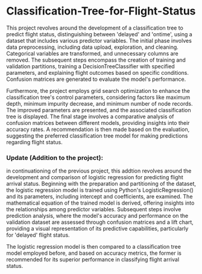 # Classification-Tree-for-Flight-Status
This project revolves around the development of a classification tree to predict flight status, distinguishing between 'delayed' and 'ontime', using a dataset that includes various predictor variables. The initial phase involves data preprocessing, including data upload, exploration, and cleaning. Categorical variables are transformed, and unnecessary columns are removed. The subsequent steps encompass the creation of training and validation partitions, training a DecisionTreeClassifier with specified parameters, and explaining flight outcomes based on specific conditions. Confusion matrices are generated to evaluate the model's performance.

Furthermore, the project employs grid search optimization to enhance the classification tree's control parameters, considering factors like maximum depth, minimum impurity decrease, and minimum number of node records. The improved parameters are presented, and the associated classification tree is displayed. The final stage involves a comparative analysis of confusion matrices between different models, providing insights into their accuracy rates. A recommendation is then made based on the evaluation, suggesting the preferred classification tree model for making predictions regarding flight status.

### Update (Addition to the project):
in continuationing of the previous project, this addtion revolves around the development and comparison of logistic regression for predicting flight arrival status. Beginning with the preparation and partitioning of the dataset, the logistic regression model is trained using Python's LogisticRegression() and its parameters, including intercept and coefficients, are examined. The mathematical equation of the trained model is derived, offering insights into the relationships among predictor variables. Subsequent steps involve prediction analysis, where the model's accuracy and performance on the validation dataset are assessed through confusion matrices and a lift chart, providing a visual representation of its predictive capabilities, particularly for 'delayed' flight status. 

The logistic regression model is then compared to a classification tree model employed before, and based on accuracy metrics, the former is recommended for its superior performance in classifying flight arrival status.
